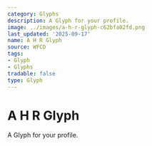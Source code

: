 ```yaml
---
category: Glyphs
description: A Glyph for your profile.
image: ../images/a-h-r-glyph-c62bfa02fd.png
last_updated: '2025-09-17'
name: A H R Glyph
source: WFCD
tags:
- Glyph
- Glyphs
tradable: false
type: Glyph
---
```


# A H R Glyph

A Glyph for your profile.

